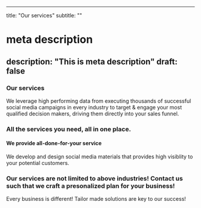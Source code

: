 
---
title: "Our services"
subtitle: ""
# meta description
description: "This is meta description"
draft: false
---
### Our services

We leverage high performing data from executing thousands of successful social media campaigns in every industry to target & engage your most qualified decision makers, driving them directly into your sales funnel.

### All the services you need, all in one place.
#### We provide all-done-for-your service
We develop and design social media materials that provides high visiblity to your potential customers.

### Our services are not limited to above industries! Contact us such that we craft a presonalized plan for your business!
Every business is different! Tailor made solutions are key to our success!

